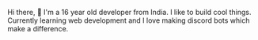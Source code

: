 Hi there, 👋 I'm a 16 year old developer from India. I like to build cool things.
Currently learning web development and I love making discord bots which make a difference.
